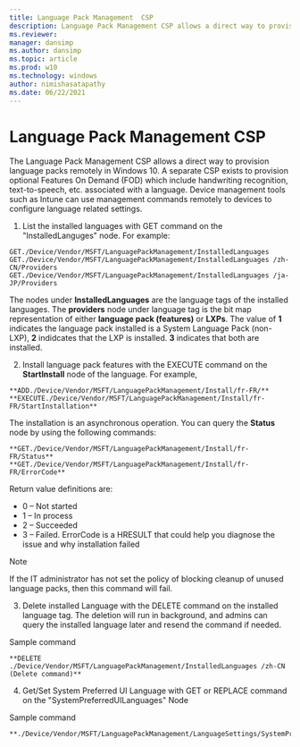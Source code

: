 ```yaml
---
title: Language Pack Management  CSP
description: Language Pack Management CSP allows a direct way to provision language packs remotely in Windows 10.
ms.reviewer: 
manager: dansimp
ms.author: dansimp
ms.topic: article
ms.prod: w10
ms.technology: windows
author: nimishasatapathy
ms.date: 06/22/2021
---
```


# Language Pack Management CSP


The Language Pack Management CSP allows a direct way to provision language packs remotely in Windows 10. A separate CSP exists to provision optional Features On Demand (FOD) which include handwriting recognition, text-to-speech, etc. associated with a language. Device management tools such as Intune can use management commands remotely to devices to configure language related settings.

1. List the installed languages with GET command on the "InstalledLanguges" node. For example:

```
GET./Device/Vendor/MSFT/LanguagePackManagement/InstalledLanguages
GET./Device/Vendor/MSFT/LanguagePackManagement/InstalledLanguages /zh-CN/Providers
GET./Device/Vendor/MSFT/LanguagePackManagement/InstalledLanguages /ja-JP/Providers   
```

The nodes under **InstalledLanguages** are the language tags of the installed languages. The **providers** node under language tag is the bit map representation of either **language pack (features)** or **LXPs**. The value of **1** indicates the language pack installed is a System Language Pack (non-LXP), **2** indidcates that the LXP is installed. **3** indicates that both are installed.

2. Install language pack features with the EXECUTE command on the **StartInstall** node of the language. For example, 

```
**ADD./Device/Vendor/MSFT/LanguagePackManagement/Install/fr-FR/**
**EXECUTE./Device/Vendor/MSFT/LanguagePackManagement/Install/fr-FR/StartInstallation**
```

The installation is an asynchronous operation. You can query the **Status** node by using the following commands: 

```
**GET./Device/Vendor/MSFT/LanguagePackManagement/Install/fr-FR/Status**
**GET./Device/Vendor/MSFT/LanguagePackManagement/Install/fr-FR/ErrorCode**
```

Return value definitions are:

- 0 – Not started 
- 1 – In process 
- 2 – Succeeded 
- 3 – Failed. ErrorCode is a HRESULT that could help you diagnose the issue and why installation failed

> [!NOTE]
> If the IT administrator has not set the policy of blocking cleanup of unused language packs, then this command will fail.  

3. Delete installed Language with the DELETE command on the installed language tag. The deletion will run in background, and admins can query the installed language later and resend the command if needed.

Sample command
```
**DELETE ./Device/Vendor/MSFT/LanguagePackManagement/InstalledLanguages /zh-CN (Delete command)**
```

4. Get/Set System Preferred UI Language with GET or REPLACE command on the "SystemPreferredUILanguages" Node

Sample command
```
**./Device/Vendor/MSFT/LanguagePackManagement/LanguageSettings/SystemPreferredUILanguages**
```



 

 






